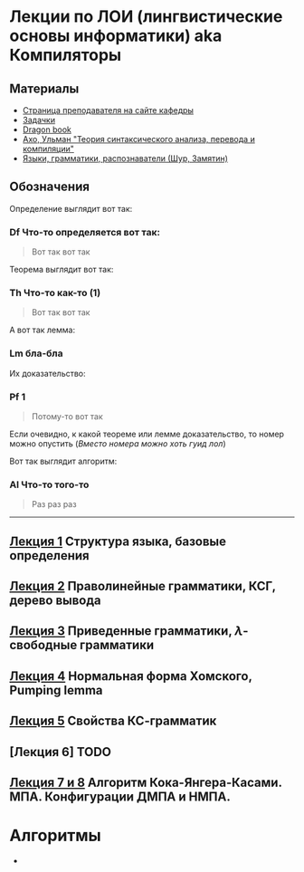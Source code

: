 # Лекции по ЛОИ (лингвистические основы информатики) aka Компиляторы

## Материалы

* [Страница преподавателя на сайте кафедры](http://kadm.kmath.ru/pages.php?id=seamrog)
* [Задачки](https://www.dropbox.com/s/774f50efo1lma6u/loi_tasks.pdf?dl=0)
* [Dragon book](https://github.com/lehaSVV2009/Compiler/blob/master/books/%D0%90%D1%85%D0%BE%2C%20%D0%A1%D0%B5%D1%82%D0%B8%2C%20%D0%A3%D0%BB%D1%8C%D0%BC%D0%B0%D0%BD.%20%D0%9A%D0%BE%D0%BC%D0%BF%D0%B8%D0%BB%D1%8F%D1%82%D0%BE%D1%80%D1%8B.%20%D0%9F%D1%80%D0%B8%D0%BD%D1%86%D0%B8%D0%BF%D1%8B%2C%20%D1%82%D0%B5%D1%85%D0%BD%D0%BE%D0%BB%D0%BE%D0%B3%D0%B8%D0%B8%2C%20%D0%B8%D0%BD%D1%81%D1%82%D1%80%D1%83%D0%BC%D0%B5%D0%BD%D1%82%D1%8B.2ed.2008.pdf)
* [Ахо, Ульман "Теория синтаксического анализа, перевода и компиляции"](https://github.com/afrolovskiy/compilers_labs/blob/master/literature/%D0%90%D1%85%D0%BE%20%D0%90.%2C%20%D0%A3%D0%BB%D1%8C%D0%BC%D0%B0%D0%BD%20%D0%94%D0%B6.%20%D0%A2%D0%B5%D0%BE%D1%80%D0%B8%D1%8F%20%D1%81%D0%B8%D0%BD%D1%82%D0%B0%D0%BA%D1%81%D0%B8%D1%87%D0%B5%D1%81%D0%BA%D0%BE%D0%B3%D0%BE%20%D0%B0%D0%BD%D0%B0%D0%BB%D0%B8%D0%B7%D0%B0%2C%20%D0%BF%D0%B5%D1%80%D0%B5%D0%B2%D0%BE%D0%B4%D0%B0%20%D0%B8%20%D0%BA%D0%BE%D0%BC%D0%BF%D0%B8%D0%BB%D1%8F%D1%86%D0%B8%D0%B8.%20%D0%A2%D0%BE%D0%BC%201.%20%D0%9A%D0%BE%D0%BC%D0%BF%D0%B8%D0%BB%D1%8F%D1%86%D0%B8%D1%8F%20(1978).djvu)
* [Языки, грамматики, распознаватели (Шур, Замятин)](http://kadm.kmath.ru/files/shurzam.pdf)

## Обозначения

Определение выглядит вот так:

### Df **Что-то** определяется вот так:

> Вот так вот так

Теорема выглядит вот так:

### Th **Что-то** как-то (1)

> Вот так вот так

А вот так лемма:

### Lm бла-бла

Их доказательство:

### Pf 1

> Потому-то вот так

Если очевидно, к какой теореме или лемме доказательство, то номер можно опустить (*Вместо номера можно хоть гуид лол*)

Вот так выглядит алгоритм:

### Al Что-то того-то

> Раз раз раз

---

## [Лекция 1](./lectures/lecture_1.md) Структура языка, базовые определения

## [Лекция 2](./lectures/lecture_2.md) Праволинейные грамматики, КСГ, дерево вывода

## [Лекция 3](./lectures/lecture_3.md) Приведенные грамматики, $\lambda$-свободные грамматики

## [Лекция 4](./lectures/lecture_4.md) Нормальная форма Хомского, Pumping lemma

## [Лекция 5](./lectures/lecture_5.md) Свойства КС-грамматик

## [Лекция 6] TODO

## [Лекция 7 и 8](lectures/lecture_7.md) Алгоритм Кока-Янгера-Касами. МПА. Конфигурации ДМПА и НМПА.

# Алгоритмы
* 